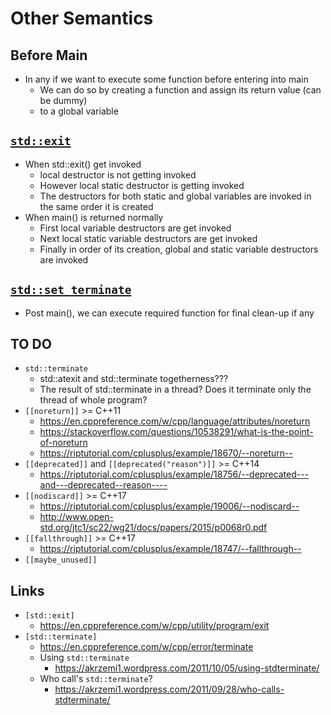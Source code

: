 # Other Semantics

## Before Main

- In any if we want to execute some function before entering into main
  - We can do so by creating a function and assign its return value (can be dummy)
  - to a global variable

## [`std::exit`](std_exit.cpp)

- When std::exit() get invoked
  - local destructor is not getting invoked
  - However local static destructor is getting invoked
  - The destructors for both static and global variables are invoked in the same order it is created
- When main() is returned normally
  - First local variable destructors are get invoked
  - Next local static variable destructors are get invoked
  - Finally in order of its creation, global and static variable destructors are invoked

## [`std::set_terminate`](run_after_main.cpp)

- Post main(), we can execute required function for final clean-up if any

## TO DO

- `std::terminate`
  - std::atexit and std::terminate togetherness???
  - The result of std::terminate in a thread? Does it terminate only the thread of whole program?
- `[[noreturn]]` >= C++11
  - <https://en.cppreference.com/w/cpp/language/attributes/noreturn>
  - <https://stackoverflow.com/questions/10538291/what-is-the-point-of-noreturn>
  - <https://riptutorial.com/cplusplus/example/18670/--noreturn-->
- `[[deprecated]]` and `[[deprecated("reason")]]` >= C++14
  - <https://riptutorial.com/cplusplus/example/18756/--deprecated---and---deprecated--reason---->
- `[[nodiscard]]` >= C++17
  - <https://riptutorial.com/cplusplus/example/19006/--nodiscard-->
  - <http://www.open-std.org/jtc1/sc22/wg21/docs/papers/2015/p0068r0.pdf>
- `[[fallthrough]]` >= C++17
  - <https://riptutorial.com/cplusplus/example/18747/--fallthrough-->
- `[[maybe_unused]]`

## Links

- `[std::exit]`
  - <https://en.cppreference.com/w/cpp/utility/program/exit>
- `[std::terminate]`
  - <https://en.cppreference.com/w/cpp/error/terminate>
  - Using `std::terminate`
    - <https://akrzemi1.wordpress.com/2011/10/05/using-stdterminate/>
  - Who call's `std::terminate`?
    - <https://akrzemi1.wordpress.com/2011/09/28/who-calls-stdterminate/>
